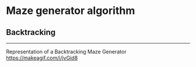 # Maze generator algorithm

## Backtracking
---------------------------------

Representation of a Backtracking Maze Generator
https://makeagif.com/i/jvGid8
